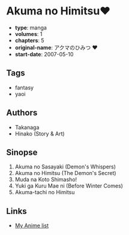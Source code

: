 # Akuma no Himitsu♥

-   **type**: manga
-   **volumes**: 1
-   **chapters**: 5
-   **original-name**: アクマのひみつ ♥
-   **start-date**: 2007-05-10

## Tags

-   fantasy
-   yaoi

## Authors

-   Takanaga
-   Hinako (Story & Art)

## Sinopse

1. Akuma no Sasayaki (Demon's Whispers)
2. Akuma no Himitsu (The Demon's Secret)
3. Muda na Koto Shimasho!
4. Yuki ga Kuru Mae ni (Before Winter Comes)
5. Akuma-tachi no Himitsu

## Links

-   [My Anime list](https://myanimelist.net/manga/2126/Akuma_no_Himitsu%E2%99%A5)
